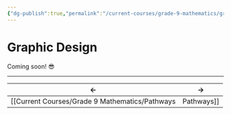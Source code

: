 ```yaml
---
{"dg-publish":true,"permalink":"/current-courses/grade-9-mathematics/graphic-design/graphic-design/","dgHomeLink":false}
---
```


# Graphic Design

Coming soon! 😎

---

←|**→**|
-|-|
[[Current Courses/Grade 9 Mathematics/Pathways|Pathways]]|[[&nbsp;|&nbsp;]]|